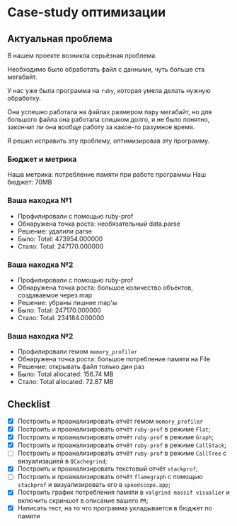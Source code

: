 # Case-study оптимизации

## Актуальная проблема
В нашем проекте возникла серьёзная проблема.

Необходимо было обработать файл с данными, чуть больше ста мегабайт.

У нас уже была программа на `ruby`, которая умела делать нужную обработку.

Она успешно работала на файлах размером пару мегабайт, но для большого файла она работала слишком долго, и не было понятно, закончит ли она вообще работу за какое-то разумное время.

Я решил исправить эту проблему, оптимизировав эту программу.

### Бюджет и метрика
Наша метрика: потребление памяти при работе программы
Наш бюджет: 70MB

### Ваша находка №1
- Профилировали с помощью ruby-prof
- Обнаружена точка роста: необязательный data.parse
- Решение: удалили parse
- Было: Total: 473954.000000
- Стало: Total: 247170.000000

### Ваша находка №2
- Профилировали с помощью ruby-prof
- Обнаружена точка роста: большое количество объектов, создаваемое через map
- Решение: убраны лишние map'ы
- Было: Total: 247170.000000
- Стало: Total: 234184.000000

### Ваша находка №2
- Профилировали гемом `memory_profiler`
- Обнаружена точка роста: большое потребление памяти на File
- Решение: открывать файл только дин раз
- Было: Total allocated: 156.74 MB
- Стало: Total allocated: 72.87 MB

## Checklist
- [X] Построить и проанализировать отчёт гемом `memory_profiler`
- [X] Построить и проанализировать отчёт `ruby-prof` в режиме `Flat`;
- [X] Построить и проанализировать отчёт `ruby-prof` в режиме `Graph`;
- [X] Построить и проанализировать отчёт `ruby-prof` в режиме `CallStack`;
- [ ] Построить и проанализировать отчёт `ruby-prof` в режиме `CallTree` c визуализацией в `QCachegrind`;
- [X] Построить и проанализировать текстовый отчёт `stackprof`;
- [ ] Построить и проанализировать отчёт `flamegraph` с помощью `stackprof` и визуализировать его в `speedscope.app`;
- [X] Построить график потребления памяти в `valgrind massif visualier` и включить скриншот в описание вашего `PR`;
- [X] Написать тест, на то что программа укладывается в бюджет по памяти
